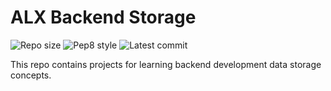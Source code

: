 # ALX Backend Storage

![Repo size](https://img.shields.io/github/repo-size/Sanctus-Peter/alx-backend-storage)
![Pep8 style](https://img.shields.io/badge/PEP8-style%20guide-purple?style=round-square)
![Latest commit](https://img.shields.io/github/last-commit/Sanctus-Peter/alx-backend-storage/main?style=round-square)

This repo contains projects for learning backend development data storage concepts.
